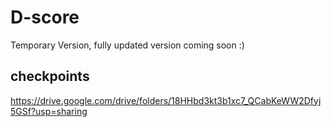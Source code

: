 # D-score

Temporary Version, fully updated version coming soon :)

## checkpoints 

https://drive.google.com/drive/folders/18HHbd3kt3b1xc7_QCabKeWW2Dfyj5GSf?usp=sharing
